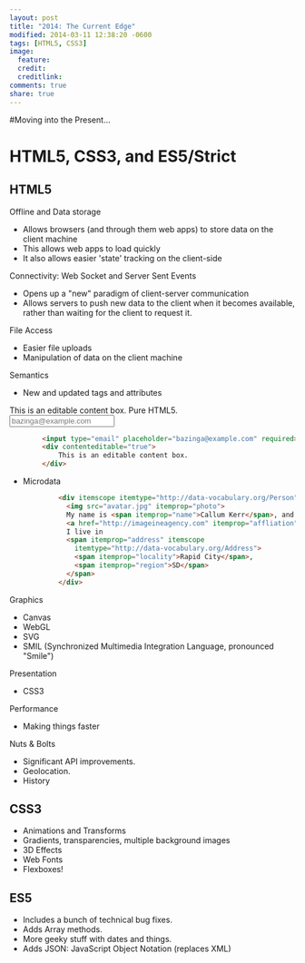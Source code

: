 ```yaml
---
layout: post
title: "2014: The Current Edge"
modified: 2014-03-11 12:38:20 -0600
tags: [HTML5, CSS3]
image:
  feature: 
  credit: 
  creditlink: 
comments: true
share: true
---
```


#Moving into the Present...
# HTML5, CSS3, and ES5/Strict   <a name="html5-css3-es5"></a>

## HTML5 <a name="html5"></a>
Offline and Data storage

* Allows browsers (and through them web apps) to store data on the client machine
* This allows web apps to load quickly
* It also allows easier 'state' tracking on the client-side

Connectivity: Web Socket and Server Sent Events

* Opens up a "new" paradigm of client-server communication
* Allows servers to push new data to the client when it becomes available, rather than waiting for the client to request it.

File Access

* Easier file uploads
* Manipulation of data on the client machine

Semantics

* New and updated tags and attributes


<div contenteditable="true">
    This is an editable content box. Pure HTML5.
</div>

<input type="email" placeholder="bazinga@example.com" required >

~~~ html
        <input type="email" placeholder="bazinga@example.com" required>
        <div contenteditable="true">
            This is an editable content box.
        </div>
~~~ 

* Microdata

~~~ html
            <div itemscope itemtype="http://data-vocabulary.org/Person">  
              <img src="avatar.jpg" itemprop="photo">  
              My name is <span itemprop="name">Callum Kerr</span>, and I am a <span itemprop="title">developer</span> for  
              <a href="http://imageineagency.com" itemprop="affliation">Hot Pink, Ink</a>.  
              I live in  
              <span itemprop="address" itemscope  
                itemtype="http://data-vocabulary.org/Address">  
                <span itemprop="locality">Rapid City</span>,  
                <span itemprop="region">SD</span>  
              </span>  
            </div>  
~~~

Graphics

* Canvas
* WebGL
* SVG
* SMIL (Synchronized Multimedia Integration Language, pronounced "Smile")

Presentation

* CSS3 

Performance

* Making things faster

Nuts & Bolts

* Significant API improvements.
* Geolocation.
* History



## CSS3 <a name="css3"></a>

* Animations and Transforms
* Gradients, transparencies, multiple background images
* 3D Effects
* Web Fonts
* Flexboxes!



## ES5 <a name="es5"></a>

* Includes a bunch of technical bug fixes.
* Adds Array methods.
* More geeky stuff with dates and things.
* Adds JSON: JavaScript Object Notation (replaces XML)

